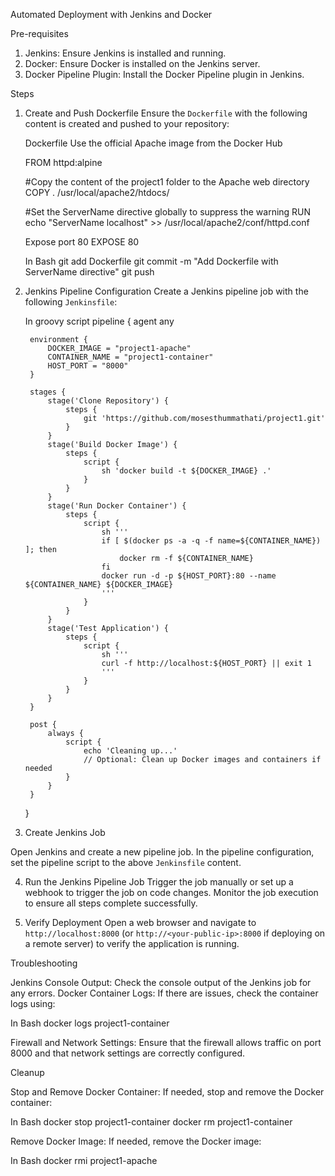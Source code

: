 Automated Deployment with Jenkins and Docker

 Pre-requisites
1. Jenkins: Ensure Jenkins is installed and running.
2. Docker: Ensure Docker is installed on the Jenkins server.
3. Docker Pipeline Plugin: Install the Docker Pipeline plugin in Jenkins.

 Steps
1. Create and Push Dockerfile
Ensure the `Dockerfile` with the following content is created and pushed to your repository:

   Dockerfile
Use the official Apache image from the Docker Hub

    FROM httpd:alpine

     #Copy the content of the project1 folder to the Apache web directory
    COPY . /usr/local/apache2/htdocs/

     #Set the ServerName directive globally to suppress the warning
    RUN echo "ServerName localhost" >> /usr/local/apache2/conf/httpd.conf

     Expose port 80
    EXPOSE 80
   
    In Bash
    git add Dockerfile
    git commit -m "Add Dockerfile with ServerName directive"
    git push
   

2. Jenkins Pipeline Configuration
Create a Jenkins pipeline job with the following `Jenkinsfile`:

   In groovy script
    pipeline {
        agent any

        environment {
            DOCKER_IMAGE = "project1-apache"
            CONTAINER_NAME = "project1-container"
            HOST_PORT = "8000"
        }

        stages {
            stage('Clone Repository') {
                steps {
                    git 'https://github.com/mosesthummathati/project1.git'
                }
            }
            stage('Build Docker Image') {
                steps {
                    script {
                        sh 'docker build -t ${DOCKER_IMAGE} .'
                    }
                }
            }
            stage('Run Docker Container') {
                steps {
                    script {
                        sh '''
                        if [ $(docker ps -a -q -f name=${CONTAINER_NAME}) ]; then
                            docker rm -f ${CONTAINER_NAME}
                        fi
                        docker run -d -p ${HOST_PORT}:80 --name ${CONTAINER_NAME} ${DOCKER_IMAGE}
                        '''
                    }
                }
            }
            stage('Test Application') {
                steps {
                    script {
                        sh '''
                        curl -f http://localhost:${HOST_PORT} || exit 1
                        '''
                    }
                }
            }
        }

        post {
            always {
                script {
                    echo 'Cleaning up...'
                    // Optional: Clean up Docker images and containers if needed
                }
            }
        }
    }
   

3. Create Jenkins Job

Open Jenkins and create a new pipeline job.
In the pipeline configuration, set the pipeline script to the above `Jenkinsfile` content.

4. Run the Jenkins Pipeline Job
Trigger the job manually or set up a webhook to trigger the job on code changes.
Monitor the job execution to ensure all steps complete successfully.

5. Verify Deployment
Open a web browser and navigate to `http://localhost:8000` (or `http://<your-public-ip>:8000` if deploying on a remote server) to verify the application is running.

 Troubleshooting

Jenkins Console Output: Check the console output of the Jenkins job for any errors.
Docker Container Logs: If there are issues, check the container logs using:

  In Bash
  docker logs project1-container
 
Firewall and Network Settings: Ensure that the firewall allows traffic on port 8000 and that network settings are correctly configured.

 Cleanup

Stop and Remove Docker Container: If needed, stop and remove the Docker container:

  In Bash
  docker stop project1-container
  docker rm project1-container
 

Remove Docker Image: If needed, remove the Docker image:

  In Bash
  docker rmi project1-apache
